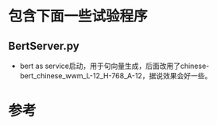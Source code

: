 # 包含下面一些试验程序
## BertServer.py 
- bert as service启动，用于句向量生成，后面改用了chinese-bert_chinese_wwm_L-12_H-768_A-12，据说效果会好一些。

# 参考
